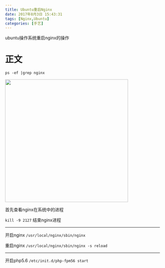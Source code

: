 ```yaml
---
title: Ubuntu重启Nginx
date: 2017年8月3日 15:43:31
tags: [Nginx,Ubuntu]
categories: [手艺]
---
```

ubuntu操作系统重启nginx的操作

<!-- more -->
# 正文
`
    ps -ef |grep nginx
`

<img src="/uploads/images/Ubuntu重启Nginx/ubuntu重启nginx-查看进程.png" width="400" height="400">

首先查看nginx在系统中的进程


`
    kill -9 2127
`
结束nginx进程

-----

开启nginx
`
/usr/local/nginx/sbin/nginx
`

重启nginx
`
/usr/local/nginx/sbin/nginx -s reload
`

-----

开启php5.6
`
    /etc/init.d/php-fpm56 start
`

